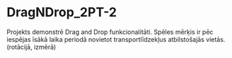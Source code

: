 # DragNDrop_2PT-2
Projekts demonstrē Drag and Drop funkcionalitāti. Spēles mērķis ir pēc iespējas īsākā laika periodā novietot transportlīdzekļus atbilstošajās vietās. (rotācijā, izmērā)
